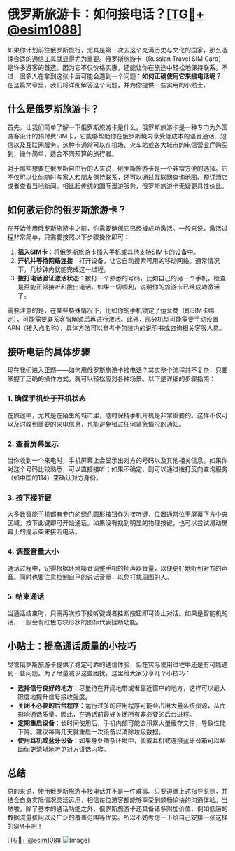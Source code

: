 # 俄罗斯旅游卡：如何接电话？[[TG💪+ @esim1088](https://t.me/s/esim1088)]

如果你计划前往俄罗斯旅行，尤其是第一次去这个充满历史与文化的国家，那么选择合适的通信工具就显得尤为重要。俄罗斯旅游卡（Russian Travel SIM Card）是许多游客的首选，因为它不仅价格实惠，还能让你在旅途中轻松地保持联系。不过，很多人在拿到这张卡后可能会遇到一个问题：**如何正确使用它来接电话呢？** 在这篇文章里，我们将详细解答这个问题，并为你提供一些实用的小贴士。

## 什么是俄罗斯旅游卡？

首先，让我们简单了解一下俄罗斯旅游卡是什么。俄罗斯旅游卡是一种专门为外国游客设计的预付费SIM卡，它能够帮助你在俄罗斯境内享受低成本的语音通话、短信以及互联网服务。这种卡通常可以在机场、火车站或各大城市的电信营业厅购买到，操作简单，适合不同预算的旅行者。

对于那些想要在俄罗斯自由行的人来说，俄罗斯旅游卡是一个非常方便的选择。它不仅可以让你随时与家人和朋友保持联系，还可以通过互联网查询地图、预订酒店或者查看当地新闻。相比起传统的国际漫游服务，俄罗斯旅游卡无疑更具性价比。

## 如何激活你的俄罗斯旅游卡？

在开始使用俄罗斯旅游卡之前，你需要确保它已经被成功激活。一般来说，激活过程非常简单，只需要按照以下步骤操作即可：

1. **插入SIM卡**：将俄罗斯旅游卡插入手机或其他支持SIM卡的设备中。
2. **开机并等待网络连接**：打开设备，让它自动搜索可用的移动网络。通常情况下，几秒钟内就能完成这一过程。
3. **拨打电话验证激活状态**：拨打一个熟悉的号码，比如自己的另一个手机，检查是否能正常接听和拨出电话。如果一切顺利，说明你的旅游卡已经成功激活了。

需要注意的是，在某些特殊情况下，比如你的手机锁定了运营商（即SIM卡绑定），可能需要联系客服解锁后再进行激活。此外，部分机型可能需要手动设置APN（接入点名称），具体方法可以参考卡包装内的说明书或咨询相关客服人员。

## 接听电话的具体步骤

现在我们进入正题——如何用俄罗斯旅游卡接电话？其实整个流程并不复杂，只要掌握了正确的操作方式，就可以轻松应对各种场景。以下是详细的步骤指南：

### 1. 确保手机处于开机状态
在旅途中，尤其是在陌生的城市里，随时保持手机开机是非常重要的。这样不仅可以及时收到重要的来电信息，也能避免错过任何紧急情况的通知。

### 2. 查看屏幕显示
当你收到一个来电时，手机屏幕上会显示出对方的号码以及其他相关信息。如果你对这个号码比较熟悉，可以直接接听；如果不确定，则可以通过拨打反向查询服务（如中国的114）来确认对方身份。

### 3. 按下接听键
大多数智能手机都有专门的绿色圆形按钮作为接听键，位置通常位于屏幕下方中央区域。按下此键即可开始通话。如果没有找到明显的物理按键，也可以尝试滑动屏幕上的提示条来接听电话。

### 4. 调整音量大小
通话过程中，记得根据环境噪音调整手机的扬声器音量，以便更好地听到对方的声音。同时也要注意控制自己的说话音量，以免打扰周围的人。

### 5. 结束通话
当通话结束时，只需再次按下接听键或者挂断按钮即可终止对话。如果是智能机的话，一般会有红色方块形状的图标代表挂断功能。

## 小贴士：提高通话质量的小技巧

尽管俄罗斯旅游卡提供了稳定可靠的通信体验，但在实际使用过程中还是有可能遇到一些问题。为了尽量减少这些困扰，这里给大家分享几个小技巧：

- **选择信号良好的地方**：尽量待在开阔地带或者靠近窗户的地方，这样可以最大限度地提升信号接收强度。
- **关闭不必要的后台程序**：运行过多的应用程序可能会占用大量系统资源，从而影响通话质量。因此，在通话前最好关闭所有非必要的后台进程。
- **定期重启设备**：长时间使用后，手机内部可能会积累大量缓存文件，导致性能下降。建议每隔几天就重启一次设备以清除垃圾数据。
- **使用耳机或蓝牙设备**：如果身处嘈杂环境中，佩戴耳机或连接蓝牙音箱可以帮助你更清晰地听见对方讲话内容。

## 总结

总的来说，使用俄罗斯旅游卡接电话并不是一件难事。只要遵循上述指导原则，并结合自身实际情况灵活运用，相信每位游客都能够享受到顺畅愉快的沟通体验。当然啦，除了基本的通话功能之外，俄罗斯旅游卡还具备诸多附加价值，例如低廉的数据流量费用以及广泛的覆盖范围等优势。所以不妨考虑一下给自己安排一张这样的SIM卡吧！

[[TG💪+ @esim1088](https://t.me/s/esim1088) ![Image](https://i.postimg.cc/4NQfJmqS/Snipaste-2025-05-13-00-14-12.png)]